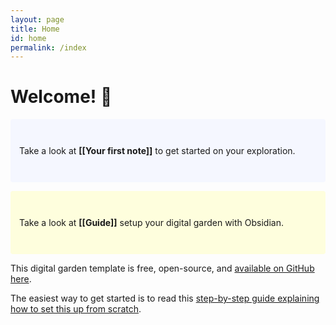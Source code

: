 ```yaml
---
layout: page
title: Home
id: home
permalink: /index
---
```


# Welcome! 🌱

<p style="padding: 3em 1em; background: #f5f7ff; border-radius: 4px;">
  Take a look at <span style="font-weight: bold">[[Your first note]]</span> to get started on your exploration.
</p>
<p style="padding: 3em 1em; background: #fffb3e2b; border-radius: 4px;">
  Take a look at <span style="font-weight: bold">[[Guide]]</span> setup your digital garden with Obsidian.
</p>


This digital garden template is free, open-source, and [available on GitHub here](https://github.com/maximevaillancourt/digital-garden-jekyll-template).

The easiest way to get started is to read this [step-by-step guide explaining how to set this up from scratch](https://maximevaillancourt.com/blog/setting-up-your-own-digital-garden-with-jekyll).

<style>
  .wrapper {
    max-width: 46em;
  }
</style>

